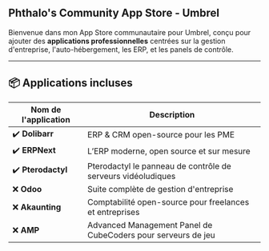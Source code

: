 ## Phthalo's Community App Store - Umbrel

Bienvenue dans mon App Store communautaire pour Umbrel, conçu pour ajouter des **applications professionnelles** centrées sur la gestion d'entreprise, l'auto-hébergement, les ERP, et les panels de contrôle.

---

## 📦 Applications incluses

| Nom de l'application | Description |
|----------------------|-------------|
| ✔️ **Dolibarr**         | ERP & CRM open-source pour les PME |
| ✔️ **ERPNext**          | L’ERP moderne, open source et sur mesure |
| ✔️ **Pterodactyl**      | Pterodactyl le panneau de contrôle de serveurs vidéoludiques |
| ❌ **Odoo**             | Suite complète de gestion d'entreprise |
| ❌ **Akaunting**        | Comptabilité open-source pour freelances et entreprises |
| ❌ **AMP**              | Advanced Management Panel de CubeCoders pour serveurs de jeu |
